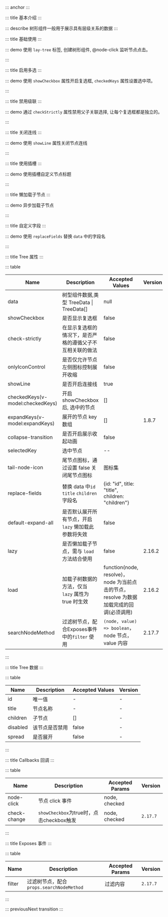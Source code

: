 ::: anchor
:::

::: title 基本介绍
:::

::: describe 树形组件一般用于展示具有层级关系的数据
:::

::: title 基础使用
:::

::: demo 使用 `lay-tree` 标签, 创建树形组件, @node-click 监听节点点击。

<template>
  <lay-tree
    :data="data"
		:tail-node-icon="false"
		:onlyIconControl="true"
		:default-expand-all="true"
		v-model:selectedKey="selectedKey"
    @node-click="handleClick"
  >
  </lay-tree>
</template>

<script setup>
import { ref } from 'vue';

const selectedKey = ref(1);

const data = ref([{
	title: '一级1',
	id: 1,
	checked: true,
	children: [{
		title: '二级1-1',
		id: 3,
		href: 'https://www.layui.com/',
		children: [{
			title: '三级1-1-3',
			id: 23,
			children: [{
				title: '四级1-1-3-1',
				id: 24,
				children: [{
					title: '五级1-1-3-1-1',
					id: 30,
					field: ''
				},
				{
					title: '五级1-1-3-1-2',
					id: 31,
				}]
			}]
		},
		{
			title: '三级1-1-1',
			id: 7,
			children: [{
				title: '四级1-1-1-1',
				id: 15,
				href: 'https://www.layui.com/doc/'
			}]
		},
		{
			title: '三级1-1-2',
			id: 8,
			children: [{
				title: '四级1-1-2-1',
				id: 32,
			}]
		}]
	},
	{
		title: '二级1-2',
		id: 4,
		children: [{
			title: '三级1-2-1',
			id: 9,
			disabled: true,
			children: [{
				title: '三级1-2-1-1',
				id: 91,
				disabled: true
			}]
		},
		{
			title: '三级1-2-2',
			id: 10,
		}]
	},
	{
		title: '二级1-3',
		id: 20,
		children: [{
			title: '三级1-3-1',
			id: 21,
		},
		{
			title: '三级1-3-2',
			id: 22,
		}]
	}]
},
{
	title: '一级2',
	id: 2,
	children: [{
		title: '二级2-1',
		id: 5,
		spread: true,
		children: [{
			title: '三级2-1-1',
			id: 11,
		},
		{
			title: '三级2-1-2',
			id: 12,
		}]
	},
	{
		title: '二级2-2',
		id: 6,
		children: [{
			title: '三级2-2-1',
			id: 13,
		},
		{
			title: '三级2-2-2',
			id: 14,
			disabled: true
		}]
	}]
},
{
	title: '一级3',
	id: 16,
	children: [{
		title: '二级3-1',
		id: 17,
		fixed: true,
		children: [{
			title: '三级3-1-1',
			id: 18,
		},
		{
			title: '三级3-1-2',
			id: 19,
		}]
	},
	{
		title: '二级3-2',
		id: 27,
		children: [{
			title: '三级3-2-1',
			id: 28,
		},
		{
			title: '三级3-2-2',
			id: 29,
		}]
	}]
}]);

function handleClick(node) {
  console.log("Click Node:" + JSON.stringify(node));
}
</script>

:::

::: title 启用多选
:::

::: demo 使用 `showCheckbox` 属性开启复选框, `checkedKeys` 属性设置选中项。

<template>
  <lay-tree
    :data="data2"
	:showCheckbox="showCheckbox2"
	v-model:checkedKeys="checkedKeys2"
  >
  </lay-tree>
</template>

<script setup>
import { ref } from 'vue';

const checkedKeys2 = ref([]);
const showCheckbox2 = ref(true);

const data2 = ref([{
	title: '一级1',
	id: 1,
	checked: true,
	spread: true,
	children: [{
		title: '二级1-1',
		id: 3,
		href: 'https://www.layui.com/',
		children: [{
			title: '三级1-1-3',
			id: 23,
			children: [{
				title: '四级1-1-3-1',
				id: 24,
				children: [{
					title: '五级1-1-3-1-1',
					id: 30,
					field: ''
				},
				{
					title: '五级1-1-3-1-2',
					id: 31,
				}]
			}]
		},
		{
			title: '三级1-1-1',
			id: 7,
			children: [{
				title: '四级1-1-1-1',
				id: 15,
				href: 'https://www.layui.com/doc/'
			}]
		},
		{
			title: '三级1-1-2',
			id: 8,
			children: [{
				title: '四级1-1-2-1',
				id: 32,
			}]
		}]
	},
	{
		title: '二级1-2',
		id: 4,
		spread: true,
		children: [{
			title: '三级1-2-1',
			id: 9,
			disabled: true
		},
		{
			title: '三级1-2-2',
			id: 10,
		}]
	},
	{
		title: '二级1-3',
		id: 20,
		children: [{
			title: '三级1-3-1',
			id: 21,
		},
		{
			title: '三级1-3-2',
			id: 22,
		}]
	}]
},
{
	title: '一级2',
	id: 2,
	spread: true,
	children: [{
		title: '二级2-1',
		id: 5,
		spread: true,
		children: [{
			title: '三级2-1-1',
			id: 11,
		},
		{
			title: '三级2-1-2',
			id: 12,
		}]
	},
	{
		title: '二级2-2',
		id: 6,
		children: [{
			title: '三级2-2-1',
			id: 13,
		},
		{
			title: '三级2-2-2',
			id: 14,
			disabled: true
		}]
	}]
},
{
	title: '一级3',
	id: 16,
	children: [{
		title: '二级3-1',
		id: 17,
		fixed: true,
		children: [{
			title: '三级3-1-1',
			id: 18,
		},
		{
			title: '三级3-1-2',
			id: 19,
		}]
	},
	{
		title: '二级3-2',
		id: 27,
		children: [{
			title: '三级3-2-1',
			id: 28,
		},
		{
			title: '三级3-2-2',
			id: 29,
		}]
	}]
}]);
</script>

:::

::: title 禁用级联
:::

::: demo 通过 `checkStrictly` 属性禁用父子关联选择, 让每个复选框都是独立的。

<template>
  <lay-tree
	v-model:checkedKeys="checkedKeys3"
    :checkStrictly="true"
	:showCheckbox="true"
	:data="data3"
  >
  </lay-tree>
</template>

<script setup>
import { ref } from 'vue';

const data3 = ref([{
	title: '一级1',
	id: 1,
	checked: true,
	spread: true,
	children: [{
		title: '二级1-1',
		id: 3,
		href: 'https://www.layui.com/',
		children: [{
			title: '三级1-1-3',
			id: 23,
			children: [{
				title: '四级1-1-3-1',
				id: 24,
				children: [{
					title: '五级1-1-3-1-1',
					id: 30,
					field: ''
				},
				{
					title: '五级1-1-3-1-2',
					id: 31,
				}]
			}]
		},
		{
			title: '三级1-1-1',
			id: 7,
			children: [{
				title: '四级1-1-1-1',
				id: 15,
				href: 'https://www.layui.com/doc/'
			}]
		},
		{
			title: '三级1-1-2',
			id: 8,
			children: [{
				title: '四级1-1-2-1',
				id: 32,
			}]
		}]
	},
	{
		title: '二级1-2',
		id: 4,
		spread: true,
		children: [{
			title: '三级1-2-1',
			id: 9,
			disabled: true
		},
		{
			title: '三级1-2-2',
			id: 10,
		}]
	},
	{
		title: '二级1-3',
		id: 20,
		children: [{
			title: '三级1-3-1',
			id: 21,
		},
		{
			title: '三级1-3-2',
			id: 22,
		}]
	}]
},
{
	title: '一级2',
	id: 2,
	spread: true,
	children: [{
		title: '二级2-1',
		id: 5,
		spread: true,
		children: [{
			title: '三级2-1-1',
			id: 11,
		},
		{
			title: '三级2-1-2',
			id: 12,
		}]
	},
	{
		title: '二级2-2',
		id: 6,
		children: [{
			title: '三级2-2-1',
			id: 13,
		},
		{
			title: '三级2-2-2',
			id: 14,
			disabled: true
		}]
	}]
},
{
	title: '一级3',
	id: 16,
	children: [{
		title: '二级3-1',
		id: 17,
		fixed: true,
		children: [{
			title: '三级3-1-1',
			id: 18,
		},
		{
			title: '三级3-1-2',
			id: 19,
		}]
	},
	{
		title: '二级3-2',
		id: 27,
		children: [{
			title: '三级3-2-1',
			id: 28,
		},
		{
			title: '三级3-2-2',
			id: 29,
		}]
	}]
}]);

const checkedKeys3 = ref([2,3])
</script>

:::

::: title 关闭连线
:::

::: demo 使用 `showLine` 属性关闭节点连线

<template>
  <lay-tree
    :data="data"
		v-model:selectedKey="selectedKey"
	:showLine="showLine"
  >
  </lay-tree>
</template>

<script setup>
import { ref } from 'vue';

const showLine=ref(false)
</script>

:::

::: title 使用插槽
:::

::: demo 使用插槽自定义节点标题

<template>
  <lay-tree :data="data">	
	<template #title="{ data }">
		{{ data.title }}
	</template>
  </lay-tree>
</template>

<script setup>
import { ref } from 'vue';
</script>

:::

::: title 懒加载子节点
:::

::: demo 异步加载子节点

<template>
  <lay-tree :data="data10" lazy :load="handleLoad" default-expand-all> </lay-tree>
</template>

<script setup>
import { ref } from 'vue';

const data10 = ref([
  {
    title: "一级1",
    id: 1,
  },
	{
    title: "一级2",
    id: 2,
		children: [
			{
				title: "一级2-1",
				id: 21,
			}
		]
  },
]);

const handleLoad = (node, resolve) => {
  console.log(node);
  if (node.id === 1) {
    setTimeout(() => {
      resolve([
        {
          title: "一级1-1",
          id: 11,
        },
        {
          title: "一级1-2",
          id: 12,
        },
      ]);
    }, 2000);
  } else if (node.id === 11) {
    resolve([
      {
        title: "一级1-1-1",
        id: 111,
      },
      {
        title: "一级1-2-1",
        id: 121,
      },
    ]);
  } else {
    resolve([]);
  }
};
</script>

:::

::: title 自定义字段
:::

::: demo 使用 `replaceFields` 替换 `data` 中的字段名

<template>
  <lay-tree
    :data="data9"
		:showCheckbox="showCheckbox2"
		v-model:checkedKeys="checkedKeys2"
		:replaceFields="replaceFields"
  >
  </lay-tree>
</template>

<script setup>
import { ref } from 'vue';

const checkedKeys2 = ref([]);
const showCheckbox2 = ref(true);

const replaceFields = ref({
	id: 'key',
	title: 'name',
	children: 'child'
})

const data9 = ref([{
	name: '一级1',
	key: 1,
	spread: true,
	child: [
		{
			name: '一级1-1',
			key: 11,
			child: [
				{
					name: '一级1-1-1',
					key: 111,
				},
				{
					name: '一级1-1-2',
					key: 112,
				}
			]
		},
		{
			name: '一级1-2',
			key: 12,
			child: [
				{
					name: '一级1-2-1',
					key: 121,
				},
				{
					name: '一级1-2-2',
					key: 122,
				}
			]
		}
	]
},
{
	name: '一级2',
	key: 2,
	spread: true,
	child: [
		{
			name: '一级2-1',
			key: 21,
			spread: true,
		},
		{
			name: '一级2-2',
			key: 22,
			spread: true,
			child: [
				{
					name: '一级2-2-1',
					key: 221,
					spread: true,
				}
			]
		}
	]
}]);
</script>

:::

::: title Tree 属性
:::

::: table

| Name                             | Description                                              | Accepted Values                                                                        | Version |
| -------------------------------- | -------------------------------------------------------- | -------------------------------------------------------------------------------------- | ------- |
| data                             | 树型组件数据,类型 TreeData \| TreeData[]                 | null                                                                                   |         |
| showCheckbox                     | 是否显示复选框                                           | false                                                                                  |         |
| check-strictly                   | 在显示复选框的情况下，是否严格的遵循父子不互相关联的做法 | false                                                                                  |         |
| onlyIconControl                  | 是否仅允许节点左侧图标控制展开收缩                       | false                                                                                  |         |
| showLine                         | 是否开启连接线                                           | true                                                                                   |         |
| checkedKeys(v-model:checkedKeys) | 开启 showCheckbox 后, 选中的节点                         | []                                                                                     |         |
| expandKeys(v-model:expandKeys)   | 展开的节点 key 数组                                      | []                                                                                     | 1.8.7   |
| collapse-transition              | 是否开启展示收起动画                                     | false                                                                                  |         |
| selectedKey                      | 选中节点                                                 | --                                                                                     |         |
| tail-node-icon                   | 尾节点图标，通过设置 false 关闭尾节点图标                | 图标集                                                                                 |         |
| replace-fields                   | 替换 data 中`id` `title` `children` 字段名               | {id: "id", title: "title", children: "children"}                                       |         |
| default-expand-all               | 是否默认展开所有节点，开启 `lazy` 懒加载此参数将失效     | false                                                                                  |         |
| lazy                             | 是否懒加载子节点，需与 `load` 方法结合使用               | false                                                                                  | 2.16.2  |
| load                             | 加载子树数据的方法，仅当 `lazy` 属性为 true 时生效       | function(node, resolve)，node 为当前点击的节点，resolve 为数据加载完成的回调(必须调用) | 2.16.2  |
| searchNodeMethod                 | 过滤树节点，配合Exposes事件中的`filter` 使用    | `(node, value) => boolean`，node 节点，value 内容 | 2.17.7  |


:::

::: title Tree 数据
:::

::: table

| Name     | Description    | Accepted Values | Version |
| -------- | -------------- | --------------- | ------- |
| id       | 唯一值         | -               | -       |
| title    | 节点名称       | -               | -       |
| children | 子节点         | []              | -       |
| disabled | 该节点是否禁用 | false           | -       |
| spread   | 是否展开       | false           | -       |

:::

::: title Callbacks 回调
:::

::: table

| Name       | Description     | Accepted Params |Version |
| ---------- | --------------- | --------------- | --------------- |
| node-click | 节点 click 事件 | node, checked         |      |
| check-change | `showCheckbox`为true时，点击checkbox触发 | node, checked   |   `2.17.7`   |

:::

::: title Exposes 事件
:::

::: table

| Name       | Description     | Accepted Params |Version |
| ---------- | --------------- | --------------- |--------------- |
| filter |  过滤树节点，配合`props.searchNodeMethod` |    过滤内容       |   `2.17.7`       |

:::

::: previousNext transition
:::
